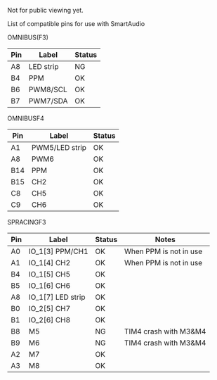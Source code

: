 Not for public viewing yet.

List of compatible pins for use with SmartAudio

OMNIBUS(F3)

| Pin | Label | Status |
|----|------|--------|
| A8 | LED strip | NG |
| B4 | PPM | OK |
| B6 | PWM8/SCL | OK |
| B7 | PWM7/SDA | OK |

OMNIBUSF4

| Pin | Label | Status |
|----|------|--------|
| A1 | PWM5/LED strip | OK |
| A8 | PWM6 | OK |
| B14 | PPM | OK |
| B15 | CH2 | OK |
| C8 | CH5 | OK |
| C9 | CH6 | OK |

SPRACINGF3

| Pin | Label             | Status| Notes                  |
|-----|-------------------|-------|------------------------|
| A0  | IO_1[3] PPM/CH1   | OK    | When PPM is not in use |
| A1  | IO_1[4] CH2       | OK    | When PPM is not in use |
| B4  | IO_1[5] CH5       | OK    |                        |
| B5  | IO_1[6] CH6       | OK    |                        |
| A8  | IO_1[7] LED strip | OK    |                        |
| B0  | IO_2[5] CH7       | OK    |                        |
| B1  | IO_2[6] CH8       | OK    |                        |
| B8  | M5                | NG    | TIM4 crash with M3&M4  |
| B9  | M6                | NG    | TIM4 crash with M3&M4  |
| A2  | M7                | OK    |                        |
| A3  | M8                | OK    |                        |
